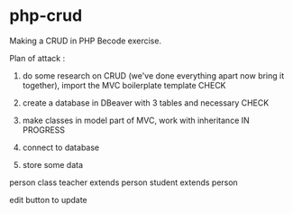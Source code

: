 # php-crud
Making a CRUD in PHP Becode exercise.


Plan of attack :

1. do some research on CRUD (we've done everything apart now bring it together), import the MVC boilerplate template
CHECK

2. create a database in DBeaver with 3 tables and necessary 
CHECK

3. make classes in model part of MVC, work with inheritance 
IN PROGRESS

4. connect to database

5. store some data


person class teacher extends person
             student extends person

edit button to update